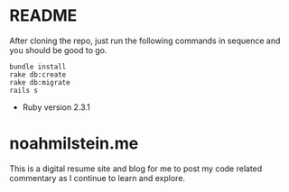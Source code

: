 # README

After cloning the repo, just run the following commands in sequence and you should be good to go.
```
bundle install
rake db:create
rake db:migrate
rails s
```

* Ruby version
  2.3.1

# noahmilstein.me
This is a digital resume site and blog for me to post my code related commentary as I continue to learn and explore. 
